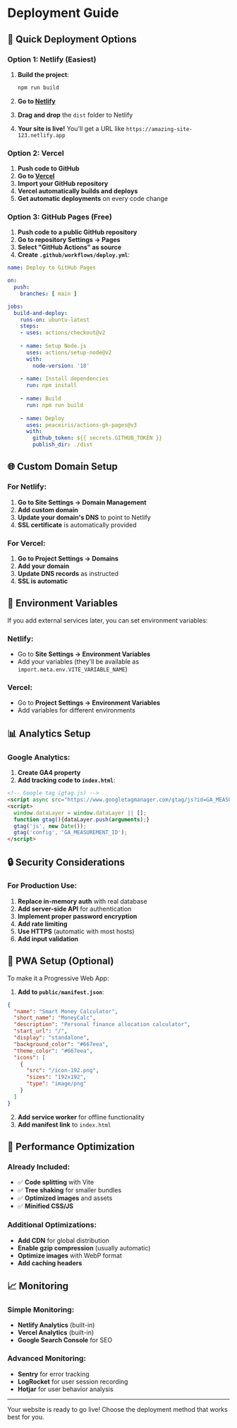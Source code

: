 # Deployment Guide

## 🚀 Quick Deployment Options

### Option 1: Netlify (Easiest)

1. **Build the project**:
   ```bash
   npm run build
   ```

2. **Go to [Netlify](https://netlify.com)**
3. **Drag and drop** the `dist` folder to Netlify
4. **Your site is live!** You'll get a URL like `https://amazing-site-123.netlify.app`

### Option 2: Vercel

1. **Push code to GitHub**
2. **Go to [Vercel](https://vercel.com)**
3. **Import your GitHub repository**
4. **Vercel automatically builds and deploys**
5. **Get automatic deployments** on every code change

### Option 3: GitHub Pages (Free)

1. **Push code to a public GitHub repository**
2. **Go to repository Settings → Pages**
3. **Select "GitHub Actions" as source**
4. **Create `.github/workflows/deploy.yml`**:

```yaml
name: Deploy to GitHub Pages

on:
  push:
    branches: [ main ]

jobs:
  build-and-deploy:
    runs-on: ubuntu-latest
    steps:
    - uses: actions/checkout@v2
    
    - name: Setup Node.js
      uses: actions/setup-node@v2
      with:
        node-version: '18'
        
    - name: Install dependencies
      run: npm install
      
    - name: Build
      run: npm run build
      
    - name: Deploy
      uses: peaceiris/actions-gh-pages@v3
      with:
        github_token: ${{ secrets.GITHUB_TOKEN }}
        publish_dir: ./dist
```

## 🌐 Custom Domain Setup

### For Netlify:
1. **Go to Site Settings → Domain Management**
2. **Add custom domain**
3. **Update your domain's DNS** to point to Netlify
4. **SSL certificate** is automatically provided

### For Vercel:
1. **Go to Project Settings → Domains**
2. **Add your domain**
3. **Update DNS records** as instructed
4. **SSL is automatic**

## 🔧 Environment Variables

If you add external services later, you can set environment variables:

### Netlify:
- Go to **Site Settings → Environment Variables**
- Add your variables (they'll be available as `import.meta.env.VITE_VARIABLE_NAME`)

### Vercel:
- Go to **Project Settings → Environment Variables**
- Add variables for different environments

## 📊 Analytics Setup

### Google Analytics:
1. **Create GA4 property**
2. **Add tracking code to `index.html`**:
```html
<!-- Google tag (gtag.js) -->
<script async src="https://www.googletagmanager.com/gtag/js?id=GA_MEASUREMENT_ID"></script>
<script>
  window.dataLayer = window.dataLayer || [];
  function gtag(){dataLayer.push(arguments);}
  gtag('js', new Date());
  gtag('config', 'GA_MEASUREMENT_ID');
</script>
```

## 🔒 Security Considerations

### For Production Use:
1. **Replace in-memory auth** with real database
2. **Add server-side API** for authentication
3. **Implement proper password encryption**
4. **Add rate limiting**
5. **Use HTTPS** (automatic with most hosts)
6. **Add input validation**

## 📱 PWA Setup (Optional)

To make it a Progressive Web App:

1. **Add to `public/manifest.json`**:
```json
{
  "name": "Smart Money Calculator",
  "short_name": "MoneyCalc",
  "description": "Personal finance allocation calculator",
  "start_url": "/",
  "display": "standalone",
  "background_color": "#667eea",
  "theme_color": "#667eea",
  "icons": [
    {
      "src": "/icon-192.png",
      "sizes": "192x192",
      "type": "image/png"
    }
  ]
}
```

2. **Add service worker** for offline functionality
3. **Add manifest link** to `index.html`

## 🚀 Performance Optimization

### Already Included:
- ✅ **Code splitting** with Vite
- ✅ **Tree shaking** for smaller bundles
- ✅ **Optimized images** and assets
- ✅ **Minified CSS/JS**

### Additional Optimizations:
- **Add CDN** for global distribution
- **Enable gzip compression** (usually automatic)
- **Optimize images** with WebP format
- **Add caching headers**

## 📈 Monitoring

### Simple Monitoring:
- **Netlify Analytics** (built-in)
- **Vercel Analytics** (built-in)
- **Google Search Console** for SEO

### Advanced Monitoring:
- **Sentry** for error tracking
- **LogRocket** for user session recording
- **Hotjar** for user behavior analysis

---

Your website is ready to go live! Choose the deployment method that works best for you.
